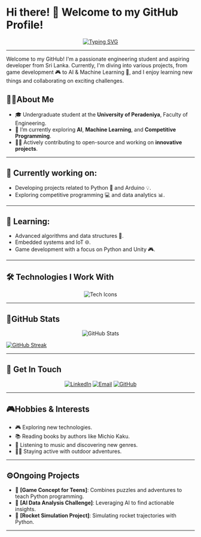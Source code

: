 #                       Hi there! 👋 Welcome to my GitHub Profile!

<p align="center">
 <a href="https://git.io/typing-svg"><img src="https://readme-typing-svg.demolab.com?font=Fira+Code&weight=500&size=24&pause=1000&color=9819A3&background=0C010F00&center=true&vCenter=true&width=600&lines=Hi+there!+%F0%9F%91%8B;Welcome+to+my+GitHub+Profile+;I'm+a+Innovator+%7C+Dreamer+%7C+Creator;Let's+innovate%2C+create%2C+and+build+!" alt="Typing SVG" /></a>
</p>

---
Welcome to my GitHub! I'm a passionate engineering student and aspiring developer from Sri Lanka. Currently, I'm diving into various projects, from game development 🎮 to AI & Machine Learning 🤖, and I enjoy learning new things and collaborating on exciting challenges.


## 🧑‍💻About Me  

- 🎓 Undergraduate student at the **University of Peradeniya**, Faculty of Engineering.
- 🌱 I’m currently exploring **AI**, **Machine Learning**, and **Competitive Programming**.  
- 👨‍💻 Actively contributing to open-source and working on **innovative projects**.  

---

## 🔭 Currently working on:

- Developing projects related to Python 🐍 and Arduino 💡.
- Exploring competitive programming 💻 and data analytics 📊.

---

## 🌱 Learning:

- Advanced algorithms and data structures 🧠.
- Embedded systems and IoT 🌐.
- Game development with a focus on Python and Unity 🎮.

---

## 🛠️ Technologies I Work With  
<p align="center">
  <img src="https://skillicons.dev/icons?i=py,pytorch,opencv,tensorflow,sklearn,anaconda,r,replit,arduino,c,cpp,js,html,php,css,wordpress,git,github,latex,matlab,octave,notion,pycharm,vscode&perline=5" alt="Tech Icons"> 
</p> 


---

## 📝GitHub Stats  

<p align="center">
  <img src="https://github-readme-stats.vercel.app/api?username=Oshadha345&show_icons=true&theme=radical" alt="GitHub Stats"
</p>

[![GitHub Streak](https://github-readme-streak-stats.herokuapp.com?user=Oshadha345&theme=tokyonight)](https://git.io/streak-stats)

---

## 📧 Get In Touch  

<p align="center">
  <a href="https://www.linkedin.com/in/oshadha-samarakoon-488638341" target="_blank"><img src="https://img.shields.io/badge/-LinkedIn-0077B5?style=for-the-badge&logo=linkedin&logoColor=white" alt="LinkedIn"></a>
  <a href="mailto:samarakoonf@gmail.com" target="_blank"><img src="https://img.shields.io/badge/-Email-D14836?style=for-the-badge&logo=gmail&logoColor=white" alt="Email"></a>
  <a href="https://github.com/Oshadha345" target="_blank"><img src="https://img.shields.io/badge/-GitHub-333?style=for-the-badge&logo=github&logoColor=white" alt="GitHub"></a>
</p>

---

## 🎮Hobbies & Interests  

- 🎮 Exploring new technologies.
- 📚 Reading books by authors like Michio Kaku.
- 🎵 Listening to music and discovering new genres.
- 🏃‍♂️ Staying active with outdoor adventures.

---

## ⚙️Ongoing Projects  

- 🧩 **[Game Concept for Teens]**: Combines puzzles and adventures to teach Python programming.
- 🤖 **[AI Data Analysis Challenge]**: Leveraging AI to find actionable insights.
- 🚀 **[Rocket Simulation Project]**: Simulating rocket trajectories with Python.

---



